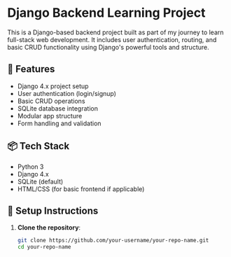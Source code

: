 # Django Backend Learning Project

This is a Django-based backend project built as part of my journey to learn full-stack web development. It includes user authentication, routing, and basic CRUD functionality using Django's powerful tools and structure.

## 🚀 Features

- Django 4.x project setup
- User authentication (login/signup)
- Basic CRUD operations
- SQLite database integration
- Modular app structure
- Form handling and validation

## 📦 Tech Stack

- Python 3
- Django 4.x
- SQLite (default)
- HTML/CSS (for basic frontend if applicable)

## 🔧 Setup Instructions

1. **Clone the repository**:
   ```bash
   git clone https://github.com/your-username/your-repo-name.git
   cd your-repo-name
